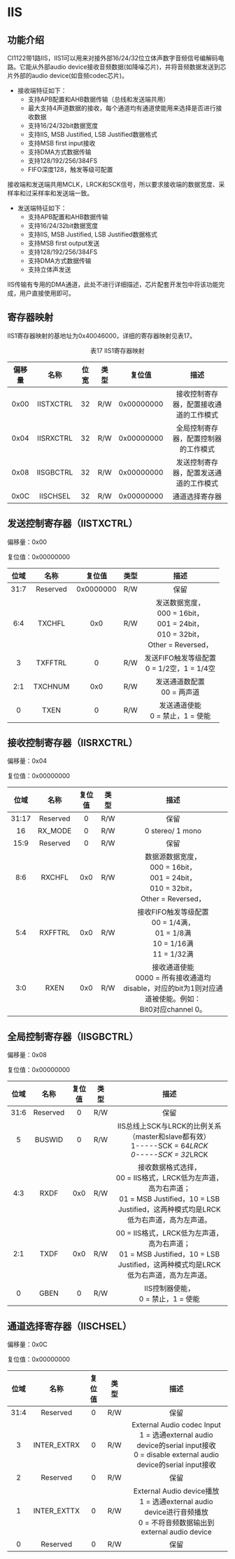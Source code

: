 # IIS

## 功能介绍

CI1122带1路IIS，IIS1可以用来对接外部16/24/32位立体声数字音频信号编解码电路。它能从外部audio device接收音频数据(如降噪芯片)，并将音频数据发送到芯片外部的audio device(如音频codec芯片)。

* 接收端特征如下：
    * 支持APB配置和AHB数据传输（总线和发送端共用）
    * 最大支持4声道数据的接收，每个通道均有通道使能用来选择是否进行接收数据
    * 支持16/24/32bit数据宽度
    * 支持IIS, MSB Justified, LSB Justified数据格式
    * 支持MSB first input接收
    * 支持DMA方式数据传输
    * 支持128/192/256/384FS
    * FIFO深度128，触发等级可配置

接收端和发送端共用MCLK，LRCK和SCK信号，所以要求接收端的数据宽度、采样率和过采样率和发送端一致。

* 发送端特征如下：
    * 支持APB配置和AHB数据传输
    * 支持16/24/32bit数据宽度
    * 支持IIS, MSB Justified, LSB Justified数据格式
    * 支持MSB first output发送
    * 支持128/192/256/384FS
    * 支持DMA方式数据传输
    * 支持立体声发送

IIS传输有专用的DMA通道，此处不进行详细描述，芯片配套开发包中将该功能完成，用户直接使用即可。

## 寄存器映射

IIS1寄存器映射的基地址为0x40046000，详细的寄存器映射见表17。

<div align=center>表17 IIS1寄存器映射</div>

<center>

偏移量 | 名称 | 位宽 | 类型 | 复位值 | 描述
:--: | :--: | :--: | :--: | :--: | :--:
0x00 | IISTXCTRL | 32 | R/W | 0x00000000 | 接收控制寄存器，配置接收通道的工作模式
0x04 | IISRXCTRL | 32 | R/W | 0x00000000 | 全局控制寄存器，配置控制器的工作模式
0x08 | IISGBCTRL | 32 | R/W | 0x00000000 | 发送控制寄存器，配置发送通道的工作模式
0x0C | IISCHSEL | 32 | R/W | 0x00000000 | 通道选择寄存器

</center>

## 发送控制寄存器（IISTXCTRL）

偏移量：0x00

复位值：0x00000000

<center>

位域 | 名称 | 复位值 | 类型 | 描述
:--: | :--: | :--: | :--: | :--:
31:7 | Reserved | 0x0000000 | R/W | 保留
6:4 | TXCHFL | 0x0 | R/W | 发送数据宽度，<br>000 = 16bit，<br>001 = 24bit，<br>010 = 32bit，<br>Other = Reversed，
3 | TXFFTRL | 0 | R/W | 发送FIFO触发等级配置<br>0 = 1/2空，1 = 1/4空
2:1 | TXCHNUM | 0x0 | R/W | 发送通道数配置<br>00 = 两声道
0 | TXEN | 0 | R/W | 发送通道使能<br>0 = 禁止，1 = 使能

</center>

## 接收控制寄存器（IISRXCTRL）

偏移量：0x04

复位值：0x00000000

<center>

位域 | 名称 | 复位值 | 类型 | 描述
:--: | :--: | :--: | :--: | :--:
31:17 | Reserved | 0 | R/W | 保留
16 | RX_MODE  | 0 | R/W | 0 stereo/ 1 mono
15:9 | Reserved | 0 | R/W | 保留
8:6 | RXCHFL | 0x0 | R/W | 数据源数据宽度，<br>000 = 16bit，<br>001 = 24bit，<br>010 = 32bit，<br>Other = Reversed，
5:4 | RXFFTRL | 0x0 | R/W | 接收FIFO触发等级配置<br>00 = 1/4满，<br>01 = 1/8满<br>10 = 1/16满<br>11 = 1/32满
3:0 | RXEN | 0x0 | R/W | 接收通道使能<br>0000 = 所有接收通道均disable，对应的bit为1则对应通道被使能。例如：<br>Bit0对应channel 0。

</center>

## 全局控制寄存器（IISGBCTRL）

偏移量：0x08

复位值：0x00000000

<center>

位域 | 名称 | 复位值 | 类型 | 描述
:--: | :--: | :--: | :--: | :--:
31:6 | Reserved | 0 | R/W | 保留
5 | BUSWID | 0 | R/W | IIS总线上SCK与LRCK的比例关系（master和slave都有效）<br>1-----SCK = 64*LRCK<br>0-----SCK = 32*LRCK
4:3 | RXDF | 0x0 | R/W | 接收数据格式选择，<br>00 = IIS格式，LRCK低为左声道，高为右声道；<br>01 = MSB Justified，10 = LSB Justified，这两种模式均是LRCK低为右声道，高为左声道。
2:1 | TXDF | 0x0 | R/W | 00 = IIS格式，LRCK低为左声道，高为右声道；<br>01 = MSB Justified，10 = LSB Justified，这两种模式均是LRCK低为右声道，高为左声道。
0 | GBEN | 0 | R/W | IIS控制器使能，<br>0 = 禁止，1 = 使能

</center>

## 通道选择寄存器（IISCHSEL）

偏移量：0x0C

复位值：0x00000000

<center>

位域 | 名称 | 复位值 | 类型 | 描述
:--: | :--: | :--: | :--: | :--:
31:4 | Reserved | 0 | R/W | 保留
3 | INTER_EXTRX | 0 | R/W | External Audio codec Input<br>1 = 选通external audio device的serial input接收<br>0 = disable external audio device的serial input接收
2 | Reserved | 0 | R/W | 保留
1 | INTER_EXTTX | 0 | R/W | External Audio device播放<br>1 = 选通external audio device进行音频播放<br>0 = 不将音频数据输出到external audio device
0 | Reserved | 0 | R/W | 保留

</center>
